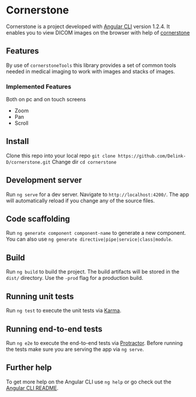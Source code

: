# Cornerstone

Cornerstone is a project developed with [Angular CLI](https://github.com/angular/angular-cli) version 1.2.4.
It enables you to view DICOM images on the browser with help of [cornerstone](https://github.com/cornerstonejs/cornerstone)

## Features

By use of `cornerstoneTools` this library provides a set of common tools needed in medical imaging to work with images and stacks of images.

### Implemented Features

Both on pc and on touch screens
* Zoom
* Pan
* Scroll

## Install

Clone this repo into your local repo `git clone https://github.com/Delink-D/cornerstone.git`
Change dir `cd cornerstone`

## Development server

Run `ng serve` for a dev server. Navigate to `http://localhost:4200/`. The app will automatically reload if you change any of the source files.

## Code scaffolding

Run `ng generate component component-name` to generate a new component. You can also use `ng generate directive|pipe|service|class|module`.

## Build

Run `ng build` to build the project. The build artifacts will be stored in the `dist/` directory. Use the `-prod` flag for a production build.

## Running unit tests

Run `ng test` to execute the unit tests via [Karma](https://karma-runner.github.io).

## Running end-to-end tests

Run `ng e2e` to execute the end-to-end tests via [Protractor](http://www.protractortest.org/).
Before running the tests make sure you are serving the app via `ng serve`.

## Further help

To get more help on the Angular CLI use `ng help` or go check out the [Angular CLI README](https://github.com/angular/angular-cli/blob/master/README.md).
